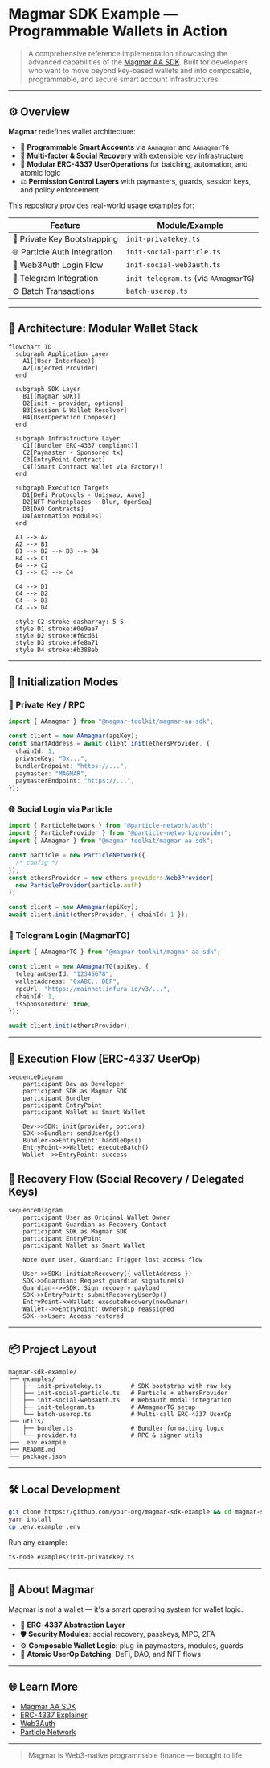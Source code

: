 # Magmar SDK Example — Programmable Wallets in Action

> A comprehensive reference implementation showcasing the advanced capabilities of the [Magmar AA SDK](https://github.com/magmar-toolkit/magmar-aa-sdk). Built for developers who want to move beyond key-based wallets and into composable, programmable, and secure smart account infrastructures.

---

## ⚙️ Overview

**Magmar** redefines wallet architecture:

- 🧠 **Programmable Smart Accounts** via `AAmagmar` and `AAmagmarTG`
- 🔐 **Multi-factor & Social Recovery** with extensible key infrastructure
- 💼 **Modular ERC-4337 UserOperations** for batching, automation, and atomic logic
- ⚖️ **Permission Control Layers** with paymasters, guards, session keys, and policy enforcement

This repository provides real-world usage examples for:

| Feature                      | Module/Example                        |
| ---------------------------- | ------------------------------------- |
| 🔑 Private Key Bootstrapping | `init-privatekey.ts`                  |
| 🌐 Particle Auth Integration | `init-social-particle.ts`             |
| 🧭 Web3Auth Login Flow       | `init-social-web3auth.ts`             |
| 💬 Telegram Integration      | `init-telegram.ts` (via `AAmagmarTG`) |
| ⚙️ Batch Transactions        | `batch-userop.ts`                     |

---

## 🧬 Architecture: Modular Wallet Stack

```mermaid
flowchart TD
  subgraph Application Layer
    A1[(User Interface)]
    A2[Injected Provider]
  end

  subgraph SDK Layer
    B1[(Magmar SDK)]
    B2[init - provider, options]
    B3[Session & Wallet Resolver]
    B4[UserOperation Composer]
  end

  subgraph Infrastructure Layer
    C1[(Bundler ERC-4337 compliant)]
    C2[Paymaster - Sponsored tx]
    C3[EntryPoint Contract]
    C4[(Smart Contract Wallet via Factory)]
  end

  subgraph Execution Targets
    D1[DeFi Protocols - Uniswap, Aave]
    D2[NFT Marketplaces - Blur, OpenSea]
    D3[DAO Contracts]
    D4[Automation Modules]
  end

  A1 --> A2
  A2 --> B1
  B1 --> B2 --> B3 --> B4
  B4 --> C1
  B4 --> C2
  C1 --> C3 --> C4

  C4 --> D1
  C4 --> D2
  C4 --> D3
  C4 --> D4

  style C2 stroke-dasharray: 5 5
  style D1 stroke:#0e9aa7
  style D2 stroke:#f6cd61
  style D3 stroke:#fe8a71
  style D4 stroke:#b388eb
```

---

## 🧠 Initialization Modes

### 🔐 Private Key / RPC

```ts
import { AAmagmar } from "@magmar-toolkit/magmar-aa-sdk";

const client = new AAmagmar(apiKey);
const smartAddress = await client.init(ethersProvider, {
  chainId: 1,
  privateKey: "0x...",
  bundlerEndpoint: "https://...",
  paymaster: "MAGMAR",
  paymasterEndpoint: "https://...",
});
```

### 🌐 Social Login via Particle

```ts
import { ParticleNetwork } from "@particle-network/auth";
import { ParticleProvider } from "@particle-network/provider";
import { AAmagmar } from "@magmar-toolkit/magmar-aa-sdk";

const particle = new ParticleNetwork({
  /* config */
});
const ethersProvider = new ethers.providers.Web3Provider(
  new ParticleProvider(particle.auth)
);

const client = new AAmagmar(apiKey);
await client.init(ethersProvider, { chainId: 1 });
```

### 💬 Telegram Login (MagmarTG)

```ts
import { AAmagmarTG } from "@magmar-toolkit/magmar-aa-sdk";

const client = new AAmagmarTG(apiKey, {
  telegramUserId: "12345678",
  walletAddress: "0xABC...DEF",
  rpcUrl: "https://mainnet.infura.io/v3/...",
  chainId: 1,
  isSponsoredTrx: true,
});

await client.init(ethersProvider);
```

---

## 🧪 Execution Flow (ERC-4337 UserOp)

```mermaid
sequenceDiagram
    participant Dev as Developer
    participant SDK as Magmar SDK
    participant Bundler
    participant EntryPoint
    participant Wallet as Smart Wallet

    Dev->>SDK: init(provider, options)
    SDK->>Bundler: sendUserOp()
    Bundler->>EntryPoint: handleOps()
    EntryPoint->>Wallet: executeBatch()
    Wallet-->>EntryPoint: success
```

## 🔐 Recovery Flow (Social Recovery / Delegated Keys)

```mermaid
sequenceDiagram
    participant User as Original Wallet Owner
    participant Guardian as Recovery Contact
    participant SDK as Magmar SDK
    participant EntryPoint
    participant Wallet as Smart Wallet

    Note over User, Guardian: Trigger lost access flow

    User->>SDK: initiateRecovery({ walletAddress })
    SDK->>Guardian: Request guardian signature(s)
    Guardian-->>SDK: Sign recovery payload
    SDK->>EntryPoint: submitRecoveryUserOp()
    EntryPoint->>Wallet: executeRecovery(newOwner)
    Wallet-->>EntryPoint: Ownership reassigned
    SDK-->>User: Access restored
```

---

## 📦 Project Layout

```
magmar-sdk-example/
├── examples/
│   ├── init-privatekey.ts        # SDK bootstrap with raw key
│   ├── init-social-particle.ts   # Particle + ethersProvider
│   ├── init-social-web3auth.ts   # Web3Auth modal integration
│   ├── init-telegram.ts          # AAmagmarTG setup
│   └── batch-userop.ts           # Multi-call ERC-4337 UserOp
├── utils/
│   ├── bundler.ts                # Bundler formatting logic
│   └── provider.ts               # RPC & signer utils
├── .env.example
├── README.md
└── package.json
```

---

## 🛠️ Local Development

```bash
git clone https://github.com/your-org/magmar-sdk-example && cd magmar-sdk-example
yarn install
cp .env.example .env
```

Run any example:

```bash
ts-node examples/init-privatekey.ts
```

---

## 🧠 About Magmar

Magmar is not a wallet — it's a smart operating system for wallet logic.

- 📜 **ERC-4337 Abstraction Layer**
- 🛡️ **Security Modules**: social recovery, passkeys, MPC, 2FA
- ⚙️ **Composable Wallet Logic**: plug-in paymasters, modules, guards
- 🔁 **Atomic UserOp Batching**: DeFi, DAO, and NFT flows

---

## 🌐 Learn More

- [Magmar AA SDK](https://github.com/magmar-toolkit/magmar-aa-sdk)
- [ERC-4337 Explainer](https://eips.ethereum.org/EIPS/eip-4337)
- [Web3Auth](https://web3auth.io/docs)
- [Particle Network](https://docs.particle.network)

---

> Magmar is Web3-native programmable finance — brought to life.
